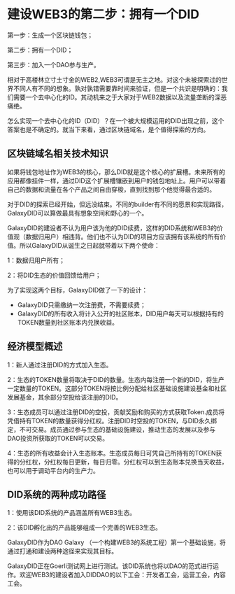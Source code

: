 # 建设WEB3的第二步：拥有一个DID
第一步：生成一个区块链钱包；

第二步：拥有一个DID；

第三步：加入一个DAO参与生产。

相对于高楼林立寸土寸金的WEB2,WEB3可谓是无主之地。对这个未被探索过的世界不同人有不同的想象。孰对孰错需要靠时间来验证，但是一个共识是明确的：我们需要一个去中心化的ID。其动机来之于大家对于WEB2数据以及流量垄断的深恶痛绝。

怎么实现一个去中心化的ID（DID）？在一个被大规模运用的DID出现之前，这个答案也是不确定的。就当下来看，通过区块链域名，是个值得探索的方向。

## 区块链域名相关技术知识

如果将钱包地址作为WEB3的核心，那么DID就是这个核心的扩展槽。未来所有的应用都像挂件一样，通过DID这个扩展槽镶嵌到用户的钱包地址上。用户可以带着自己的数据和流量在各个产品之间自由穿梭，直到找到那个他觉得最合适的。

对于DID的探索已经开始，但远没结束。不同的builder有不同的愿景和实现路径，GalaxyDID可以算做最具有想象空间和野心的一个。


GalaxyDID的建设者不认为用户该为他的DID续费，这样的DID系统和WEB3的价值观（数据归用户）相违背。他们也不认为DID的项目方应该拥有该系统的所有价值。所以GalaxyDID从诞生之日起就带着以下两个使命：

1：数据归用户所有；

2：将DID生态的价值回馈给用户；

为了实现这两个目标，GalaxyDID做了一下的设计：

- GalaxyDID只需缴纳一次注册费，不需要续费；
- GalaxyDID的所有收入将计入公开的社区账本，DID用户每天可以根据持有的TOKEN数量到社区账本内兑换收益。

## 经济模型概述

1：新人通过注册DID的方式加入生态。

2：生态的TOKEN数量将取决于DID的数量。生态内每注册一个新的DID，将生产一定数量的TOKEN。这部分TOKEN将按比例分配给社区基础设施建设基金和社区发展基金，其余部分空投给该注册的DID。

3：生态成员可以通过注册DID的空投，贡献奖励和购买的方式获取Token.成员将凭借持有TOKEN的数量获得分红权。注册DID时空投的TOKEN，与DID永久绑定，不可交易。成员通过参与生态的基础设施建设，推动生态的发展以及参与DAO投资所获取的TOKEN可以交易。

4：生态的所有收益会计入生态账本。生态成员每日可凭自己所持有的TOKEN获得的分红权，分红权每日更新，每日归零。分红权可以到生态账本兑换当天收益，也可以用于调动平台内的生产力。

## DID系统的两种成功路径

1：使用该DID系统的产品涵盖所有WEB3生态。

2：该DID孵化出的产品能够组成一个完善的WEB3生态。

GalaxyDID作为DAO Galaxy （一个构建WEB3的系统工程）第一个基础设施，将通过打通和建设两种途径来实现其目标。

GalaxyDID正在Goerli测试网上进行测试。该DID系统也将以DAO的范式进行运作。欢迎WEB3的建设者加入DIDDAO的以下工会：开发者工会，运营工会，内容工会。

